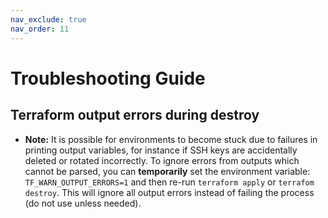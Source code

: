 ```yaml
---
nav_exclude: true
nav_order: 11
---
```

# Troubleshooting Guide

## Terraform output errors during destroy

* **Note:** It is possible for environments to become stuck due to failures in printing output variables, for instance if SSH keys are accidentally deleted or rotated incorrectly. To ignore errors from outputs which cannot be parsed, you can **temporarily** set the environment variable: `TF_WARN_OUTPUT_ERRORS=1` and then re-run `terraform apply` or `terrafom destroy`. This will ignore all output errors instead of failing the process (do not use unless needed).
